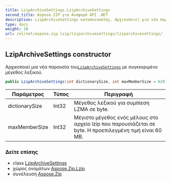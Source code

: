 ```yaml
---
title: LzipArchiveSettings.LzipArchiveSettings
second_title: Aspose.ZIP για Αναφορά API .NET
description: LzipArchiveSettings κατασκευαστής. Αρχικοποιεί μια νέα παρουσία τουLzipArchiveSettings με συγκεκριμένο μέγεθος λεξικού.
type: docs
weight: 10
url: /el/net/aspose.zip.lzip/lziparchivesettings/lziparchivesettings/
---
```

## LzipArchiveSettings constructor

Αρχικοποιεί μια νέα παρουσία του[`LzipArchiveSettings`](../) με συγκεκριμένο μέγεθος λεξικού.

```csharp
public LzipArchiveSettings(int dictionarySize, int maxMemberSize = 62914560)
```

| Παράμετρος | Τύπος | Περιγραφή |
| --- | --- | --- |
| dictionarySize | Int32 | Μέγεθος λεξικού για συμπίεση LZMA σε byte. |
| maxMemberSize | Int32 | Μέγιστο μέγεθος ενός μέλους στο αρχείο lzip που παρουσιάζεται σε byte. Η προεπιλεγμένη τιμή είναι 60 MB. |

### Δείτε επίσης

* class [LzipArchiveSettings](../)
* χώρος ονομάτων [Aspose.Zip.Lzip](../../lziparchivesettings/)
* συνέλευση [Aspose.Zip](../../../)



